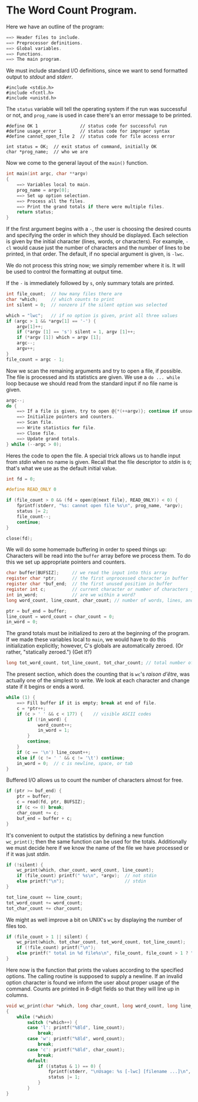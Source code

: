 # The Word Count Program.

Here we have an outline of the program:

```c
==> Header files to include.
==> Preprocessor definitions.
==> Global variables.
==> Functions.
==> The main program.
```

We must include standard I/O definitions, since we want to send formatted output to *stdout* and
*stderr*.

``` - Header files to include
#include <stdio.h>
#include <fcntl.h>
#include <unistd.h>
```

The `status` variable will tell the operating system if the run was successful or not, and
`prog_name` is used in case there's an error message to be printed.

``` - Preprocessor definitions
#define OK 1                // status code for successful run
#define usage_error 1       // status code for improper syntax
#define cannot_open_file 2  // status code for file access error
```

``` - Global variables
int status = OK;  // exit status of command, initially OK
char *prog_name;  // who we are
```

Now we come to the general layout of the `main()` function.

```c - The main program
int main(int argc, char **argv)
{
    ==> Variables local to main.
    prog_name = argv[0];
    ==> Set up option selection.
    ==> Process all the files.
    ==> Print the grand totals if there were multiple files.
    return status;
}
```

If the first argument begins with a `-`, the user is choosing the desired counts and specifying
the order in which they should be displayed. Each selection is given by the initial character
(lines, words, or characters). For example, `-cl` would cause just the number of characters and
the number of lines to be printed, in that order. The default, if no special argument is given, is
`-lwc`.

We do not process this string now; we simply remember where it is. It will be used to control the
formatting at output time.

If the `-` is immediately followed by `s`, only summary totals are printed.

```c - Variables local to main
int file_count;  // how many files there are
char *which;     // which counts to print
int silent = 0;  // nonzero if the silent option was selected
```

```c - Set up option selection
which = "lwc";   // if no option is given, print all three values
if (argc > 1 && *argv[1] == '-') {
    argv[1]++;
    if (*argv [1] == 's') silent = 1, argv [1]++;
    if (*argv [1]) which = argv [1];
    argc--;
    argv++;
}
file_count = argc - 1;
```

Now we scan the remaining arguments and try to open a file, if possible. The file is processed and
its statistics are given. We use a `do ... while` loop because we should read from the standard
input if no file name is given.

```c - Process all the files
argc--;
do {
    ==> If a file is given, try to open @{*(++argv)}; continue if unsuccessful.
    ==> Initialize pointers and counters.
    ==> Scan file.
    ==> Write statistics for file.
    ==> Close file.
    ==> Update grand totals.
} while (--argc > 0);
```

Heres the code to open the file. A special trick allows us to handle input from *stdin* when no
name is given. Recall that the file descriptor to *stdin* is `0`; that's what we use as the default
initial value.

```c - Variables local to main
int fd = 0;
```

```c - Preprocessor definitions
#define READ_ONLY 0
```

```c - If a file is given, try to open @{next file}; continue if unsuccessful
if (file_count > 0 && (fd = open(@{next file}, READ_ONLY)) < 0) {
    fprintf(stderr, "%s: cannot open file %s\n", prog_name, *argv);
    status |= 2;
    file_count--;
    continue;
}
```

```c - Close file
close(fd);
```

We will do some homemade buffering in order to speed things up: Characters will be read into the
`buffer` array before we process them. To do this we set up appropriate pointers and counters.

```c - Variables local to main
char buffer[BUFSIZ];     // we read the input into this array
register char *ptr;      // the first unprocessed character in buffer
register char *buf_end;  // the first unused position in buffer
register int c;          // current character or number of characters just read
int in_word;             // are we within a word?
long word_count, line_count, char_count; // number of words, lines, and characters found in the file so far
```

```c - Initialize pointers and counters
ptr = buf_end = buffer;
line_count = word_count = char_count = 0;
in_word = 0;
```

The grand totals must be initialized to zero at the beginning of the program. If we made these
variables local to `main`, we would have to do this initialization explicitly; however, C's globals
are automatically zeroed. (Or rather, "statically zeroed.") (Get it?)

```c - Global variables
long tot_word_count, tot_line_count, tot_char_count; // total number of words, lines and chars
```

The present section, which does the counting that is `wc`'s *raison d'être*, was actually one of the
simplest to write. We look at each character and change state if it begins or ends a word.

```c - Scan file
while (1) {
    ==> Fill buffer if it is empty; break at end of file.
    c = *ptr++;
    if (c > ' ' && c < 177) {    // visible ASCII codes
        if (!in_word) {
            word_count++;
            in_word = 1;
        }
        continue;
    }
    if (c == '\n') line_count++;
    else if (c != ' ' && c != '\t') continue;
    in_word = 0;  // c is newline, space, or tab
}
```

Buffered I/O allows us to count the number of characters almost for free.

```c - Fill buffer if it is empty; break at end of file
if (ptr >= buf_end) {
    ptr = buffer;
    c = read(fd, ptr, BUFSIZ);
    if (c <= 0) break;
    char_count += c;
    buf_end = buffer + c;
}
```

It's convenient to output the statistics by defining a new function `wc_print()`; then the same
function can be used for the totals. Additionally we must decide here if we know the name of the
file we have processed or if it was just *stdin*.

```c - Write statistics for file
if (!silent) {
    wc_print(which, char_count, word_count, line_count);
    if (file_count) printf(" %s\n", *argv);  // not stdin
    else printf("\n");                       // stdin
}
```

```c - Update grand totals
tot_line_count += line_count;
tot_word_count += word_count;
tot_char_count += char_count;
```

We might as well improve a bit on UNIX's `wc` by displaying the number of files too.

```c - Print the grand totals if there were multiple files
if (file_count > 1 || silent) {
    wc_print(which, tot_char_count, tot_word_count, tot_line_count);
    if (!file_count) printf("\n");
    else printf(" total in %d file%s\n", file_count, file_count > 1 ? "s" : "");
}
```

Here now is the function that prints the values according to the specified options. The calling
routine is supposed to supply a newline. If an invalid option character is found we inform the user
about proper usage of the command. Counts are printed in 8-digit fields so that they will line up in
columns.

```c - Functions
void wc_print(char *which, long char_count, long word_count, long line_count)
{
    while (*which)
        switch (*which++) {
        case 'l': printf("%8ld", line_count);
            break;
        case 'w': printf("%8ld", word_count);
            break;
        case 'c': printf("%8ld", char_count);
            break;
        default:
            if ((status & 1) == 0) {
                fprintf(stderr, "\nUsage: %s [-lwc] [filename ...]\n", prog_name);
                status |= 1;
            }
        }
}
```
